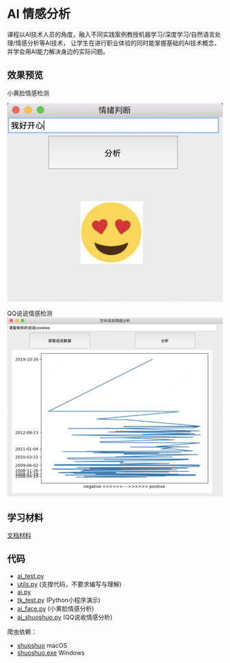 # AI 情感分析

课程以AI技术人员的角度，融入不同实践案例教授机器学习/深度学习/自然语言处理/情感分析等AI技术，
让学生在进行职业体验的同时能掌握基础的AI技术概念，并学会用AI能力解决身边的实际问题。

## 效果预览
小黄脸情感检测

![face](data/face_demo.png)

QQ说说情感检测
![shuoshuo](data/shuoshuo_trend_demo.png)

## 学习材料

[文档材料](材料)

## 代码

- [ai_test.py](ai_test.py)
- [utils.py](utils.py) (支撑代码，不要求编写与理解)
- [ai.py](ai.py)
- [tk_test.py](tk_test.py) (Python小程序演示)
- [ai_face.py](ai_face.py) (小黄脸情感分析)
- [ai_shuoshuo.py](ai_shoushou.py) (QQ说收情感分析)

爬虫依赖：
- [shuoshuo](shuoshuo) macOS
- [shuoshuo.exe](shuoshuo.exe) Windows
